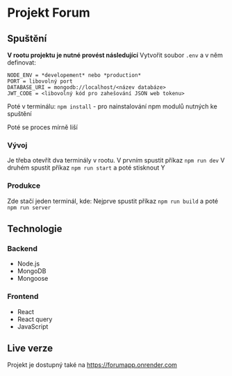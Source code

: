# Projekt Forum

## Spuštění

**V rootu projektu je nutné provést následující**
Vytvořit soubor `.env` a v něm definovat:
```
NODE_ENV = *developement* nebo *production*
PORT = libovolný port
DATABASE_URI = mongodb://localhost/<název databáze> 
JWT_CODE = <libovolný kód pro zahešování JSON web tokenu>
```
Poté v terminálu:
`npm install` - pro nainstalování npm modulů nutných ke spuštění

Poté se proces mírně liší

### Vývoj
Je třeba otevřít dva terminály v rootu.
V prvním spustit příkaz `npm run dev`
V druhém spustit příkaz `npm run start` a poté stisknout Y

### Produkce
Zde stačí jeden terminál, kde:
Nejprve spustit příkaz `npm run build`
a poté `npm run server`

## Technologie

### Backend
- Node.js
- MongoDB
- Mongoose

### Frontend
- React
- React query
- JavaScript

## Live verze

Projekt je dostupný také na https://forumapp.onrender.com